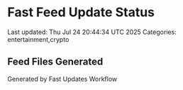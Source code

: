 # Fast Feed Update Status
Last updated: Thu Jul 24 20:44:34 UTC 2025
Categories: entertainment,crypto

## Feed Files Generated

Generated by Fast Updates Workflow
